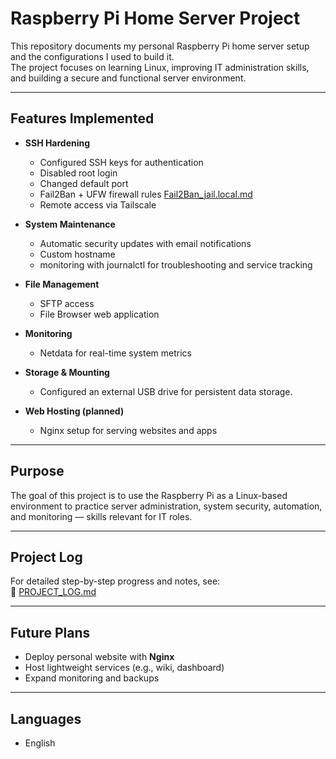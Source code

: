 # Raspberry Pi Home Server Project

This repository documents my personal Raspberry Pi home server setup and the configurations I used to build it.  
The project focuses on learning Linux, improving IT administration skills, and building a secure and functional server environment.

---

## Features Implemented
- **SSH Hardening**  
  - Configured SSH keys for authentication  
  - Disabled root login  
  - Changed default port  
  - Fail2Ban + UFW firewall rules
     [Fail2Ban_jail.local.md](Configs/Fail2Ban_jail.local.md)
  - Remote access via Tailscale  

- **System Maintenance**  
  - Automatic security updates with email notifications  
  - Custom hostname  
  - monitoring with journalctl for troubleshooting and service tracking

- **File Management**  
  - SFTP access  
  - File Browser web application  

- **Monitoring**  
  - Netdata for real-time system metrics  

- **Storage & Mounting**
  - Configured an external USB drive for persistent data storage.

- **Web Hosting (planned)**  
  - Nginx setup for serving websites and apps

---

## Purpose
The goal of this project is to use the Raspberry Pi as a Linux-based environment to practice server administration, system security, automation, and monitoring — skills relevant for IT roles.

---

## Project Log
For detailed step-by-step progress and notes, see:  
📄 [PROJECT_LOG.md](./PROJECT_LOG.md)

---

## Future Plans
- Deploy personal website with **Nginx**  
- Host lightweight services (e.g., wiki, dashboard)  
- Expand monitoring and backups  

---

## Languages
-  English  
  
